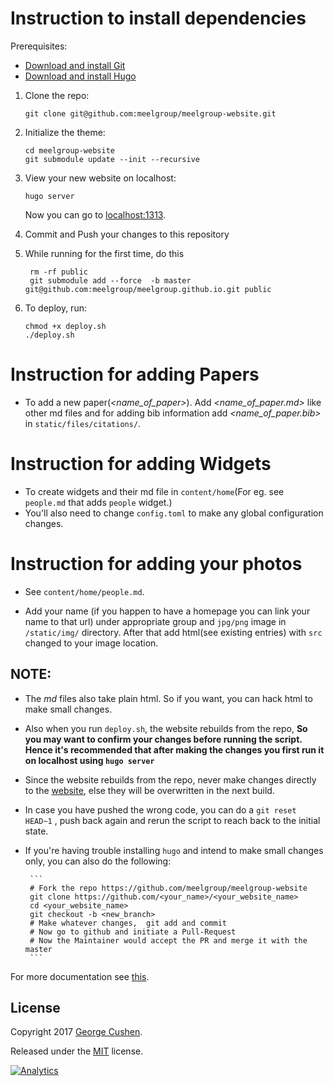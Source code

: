 # Instruction to install dependencies

Prerequisites:

* [Download and install Git](https://git-scm.com/downloads)
* [Download and install Hugo](https://gohugo.io/getting-started/installing/#quick-install)

1. Clone the repo: 

       git clone git@github.com:meelgroup/meelgroup-website.git
    
2. Initialize the theme:

       cd meelgroup-website
       git submodule update --init --recursive

3. View your new website on localhost:
      
       hugo server

    Now you can go to [localhost:1313](http://localhost:1313).
  
4. Commit and Push your changes to this repository

5. While running for the first time, do this
        
        rm -rf public
        git submodule add --force  -b master git@github.com:meelgroup/meelgroup.github.io.git public        

6. To deploy, run:
       
       
       chmod +x deploy.sh
       ./deploy.sh 

# Instruction for adding Papers
- To add a new paper(*<name_of_paper>*). Add *<name_of_paper.md>* like other md files and for adding bib information add *<name_of_paper.bib>* in `static/files/citations/`.

# Instruction for adding Widgets
- To create widgets and their md file in `content/home`(For eg. see `people.md` that adds `people` widget.)
- You'll also need to change `config.toml` to make any global configuration changes.

# Instruction for adding your photos
- See `content/home/people.md`. 

- Add your name (if you happen to have a homepage you can link your name to that url) under appropriate group and `jpg/png` image in `/static/img/` directory. After that add html(see existing entries) with `src` changed to your image location.

## NOTE:
- The *md* files also take plain html. So if you want, you can hack html to make small changes.

- Also when you run `deploy.sh`, the website rebuilds from the repo, 
**So you may want to confirm your changes before running the script. 
 Hence it's recommended that after making the changes you first run it on localhost using `hugo server`**

- Since the website rebuilds from the repo, never make changes directly to the [website](https://github.com/meelgroup/meelgroup.github.io), else they will be overwritten in the next build.

- In case you have pushed the wrong code, you can do a `git reset HEAD~1` , push back again and rerun the script to reach back to the initial state.


- If you're having trouble installing `hugo` and intend to make small changes only, you can also do the following:

       ```
       # Fork the repo https://github.com/meelgroup/meelgroup-website 
       git clone https://github.com/<your_name>/<your_website_name>
       cd <your_website_name>
       git checkout -b <new_branch>
       # Make whatever changes,  git add and commit
       # Now go to github and initiate a Pull-Request 
       # Now the Maintainer would accept the PR and merge it with the master 
       ```
        


For more documentation see [this](https://github.com/gcushen/hugo-academic).



## License

Copyright 2017 [George Cushen](https://georgecushen.com).

Released under the [MIT](https://github.com/sourcethemes/academic-kickstart/blob/master/LICENSE.md) license.

[![Analytics](https://ga-beacon.appspot.com/UA-78646709-2/academic-kickstart/readme?pixel)](https://github.com/igrigorik/ga-beacon)

